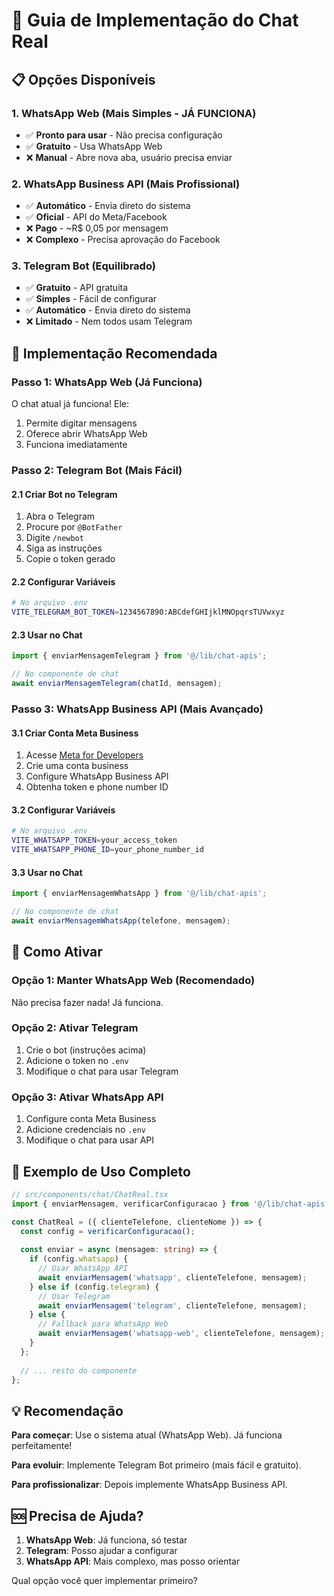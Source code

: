 # 🚀 Guia de Implementação do Chat Real

## 📋 Opções Disponíveis

### 1. **WhatsApp Web** (Mais Simples - JÁ FUNCIONA)
- ✅ **Pronto para usar** - Não precisa configuração
- ✅ **Gratuito** - Usa WhatsApp Web
- ❌ **Manual** - Abre nova aba, usuário precisa enviar

### 2. **WhatsApp Business API** (Mais Profissional)
- ✅ **Automático** - Envia direto do sistema
- ✅ **Oficial** - API do Meta/Facebook
- ❌ **Pago** - ~R$ 0,05 por mensagem
- ❌ **Complexo** - Precisa aprovação do Facebook

### 3. **Telegram Bot** (Equilibrado)
- ✅ **Gratuito** - API gratuita
- ✅ **Simples** - Fácil de configurar
- ✅ **Automático** - Envia direto do sistema
- ❌ **Limitado** - Nem todos usam Telegram

## 🎯 Implementação Recomendada

### Passo 1: WhatsApp Web (Já Funciona)
O chat atual já funciona! Ele:
1. Permite digitar mensagens
2. Oferece abrir WhatsApp Web
3. Funciona imediatamente

### Passo 2: Telegram Bot (Mais Fácil)

#### 2.1 Criar Bot no Telegram
1. Abra o Telegram
2. Procure por `@BotFather`
3. Digite `/newbot`
4. Siga as instruções
5. Copie o token gerado

#### 2.2 Configurar Variáveis
```bash
# No arquivo .env
VITE_TELEGRAM_BOT_TOKEN=1234567890:ABCdefGHIjklMNOpqrsTUVwxyz
```

#### 2.3 Usar no Chat
```typescript
import { enviarMensagemTelegram } from '@/lib/chat-apis';

// No componente de chat
await enviarMensagemTelegram(chatId, mensagem);
```

### Passo 3: WhatsApp Business API (Mais Avançado)

#### 3.1 Criar Conta Meta Business
1. Acesse [Meta for Developers](https://developers.facebook.com/)
2. Crie uma conta business
3. Configure WhatsApp Business API
4. Obtenha token e phone number ID

#### 3.2 Configurar Variáveis
```bash
# No arquivo .env
VITE_WHATSAPP_TOKEN=your_access_token
VITE_WHATSAPP_PHONE_ID=your_phone_number_id
```

#### 3.3 Usar no Chat
```typescript
import { enviarMensagemWhatsApp } from '@/lib/chat-apis';

// No componente de chat
await enviarMensagemWhatsApp(telefone, mensagem);
```

## 🔧 Como Ativar

### Opção 1: Manter WhatsApp Web (Recomendado)
Não precisa fazer nada! Já funciona.

### Opção 2: Ativar Telegram
1. Crie o bot (instruções acima)
2. Adicione o token no `.env`
3. Modifique o chat para usar Telegram

### Opção 3: Ativar WhatsApp API
1. Configure conta Meta Business
2. Adicione credenciais no `.env`
3. Modifique o chat para usar API

## 📱 Exemplo de Uso Completo

```typescript
// src/components/chat/ChatReal.tsx
import { enviarMensagem, verificarConfiguracao } from '@/lib/chat-apis';

const ChatReal = ({ clienteTelefone, clienteNome }) => {
  const config = verificarConfiguracao();
  
  const enviar = async (mensagem: string) => {
    if (config.whatsapp) {
      // Usar WhatsApp API
      await enviarMensagem('whatsapp', clienteTelefone, mensagem);
    } else if (config.telegram) {
      // Usar Telegram
      await enviarMensagem('telegram', clienteTelefone, mensagem);
    } else {
      // Fallback para WhatsApp Web
      await enviarMensagem('whatsapp-web', clienteTelefone, mensagem);
    }
  };
  
  // ... resto do componente
};
```

## 💡 Recomendação

**Para começar**: Use o sistema atual (WhatsApp Web). Já funciona perfeitamente!

**Para evoluir**: Implemente Telegram Bot primeiro (mais fácil e gratuito).

**Para profissionalizar**: Depois implemente WhatsApp Business API.

## 🆘 Precisa de Ajuda?

1. **WhatsApp Web**: Já funciona, só testar
2. **Telegram**: Posso ajudar a configurar
3. **WhatsApp API**: Mais complexo, mas posso orientar

Qual opção você quer implementar primeiro?